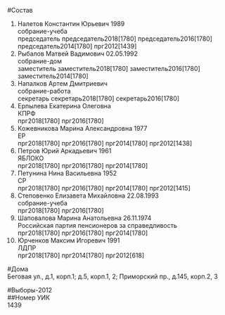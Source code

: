 #Состав  
1. Налетов Константин Юрьевич 1989  
    собрание-учеба  
    председатель председатель2018[1780] председатель2016[1780] председатель2014[1780] прг2012[1439]  
2. Рыбалов Матвей Вадимович 02.05.1992  
    собрание-дом  
    заместитель заместитель2018[1780] заместитель2016[1780] заместитель2014[1780]  
3. Напалков Артем Дмитриевич  
    собрание-работа  
    секретарь секретарь2018[1780] секретарь2016[1780]  
4. Ерпылева Екатерина Олеговна  
    КПРФ  
    прг2018[1780] прг2016[1780]  
5. Кожевникова Марина Александровна 1977  
    ЕР  
    прг2018[1780] прг2016[1780] прг2014[1780] прг2012[1438]  
6. Петров Юрий Аркадьевич 1961  
    ЯБЛОКО  
    прг2018[1780] прг2016[1780] прг2014[1780]  
7. Петунина Нина Васильевна 1952  
    СР  
    прг2018[1780] прг2016[1780] прг2014[1780] прг2012[1415]  
8. Степовенко Елизавета Михайловна 22.08.1993  
    собрание-учеба  
    прг2018[1780] прг2016[1780]  
9. Шаповалова Марина Анатольевна 26.11.1974  
    Российская партия пенсионеров за справедливость  
    прг2018[1780] прг2016[1780] прг2014[1780]  
10. Юрченков Максим Игоревич 1991  
    ЛДПР  
    прг2018[1780] прг2014[1780] прг2012[618]  

#Дома  
Беговая ул., д.1, корп.1; д.5, корп.1, 2; Приморский пр., д.145, корп.2, 3  
  
#Выборы-2012  
##Номер УИК  
1439  

